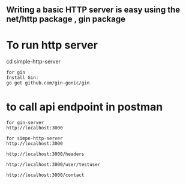 
## Writing a basic HTTP server is easy using the net/http package , gin package

# To run http server 

cd simple-http-server
```
for gin
Install Gin:
go get github.com/gin-gonic/gin

````

# to call api endpoint in postman

```
for gin-server
http://localhost:3000

for simpe-http-server
http://localhost:3000

http://localhost:3000/headers

http://localhost:3000/user/testuser

http://localhost:3000/contact



```
